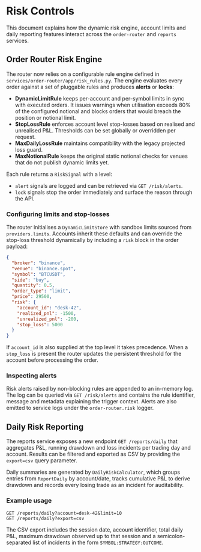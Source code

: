 # Risk Controls

This document explains how the dynamic risk engine, account limits and daily
reporting features interact across the `order-router` and `reports` services.

## Order Router Risk Engine

The router now relies on a configurable rule engine defined in
`services/order-router/app/risk_rules.py`. The engine evaluates every order
against a set of pluggable rules and produces **alerts** or **locks**:

- **DynamicLimitRule** keeps per-account and per-symbol limits in sync with
  executed orders. It issues warnings when utilisation exceeds 80% of the
  configured notional and blocks orders that would breach the position or
  notional limit.
- **StopLossRule** enforces account level stop-losses based on realised and
  unrealised P&L. Thresholds can be set globally or overridden per request.
- **MaxDailyLossRule** maintains compatibility with the legacy projected loss
  guard.
- **MaxNotionalRule** keeps the original static notional checks for venues
  that do not publish dynamic limits yet.

Each rule returns a `RiskSignal` with a level:

- `alert` signals are logged and can be retrieved via `GET /risk/alerts`.
- `lock` signals stop the order immediately and surface the reason through the
  API.

### Configuring limits and stop-losses

The router initialises a `DynamicLimitStore` with sandbox limits sourced from
`providers.limits`. Accounts inherit these defaults and can override the
stop-loss threshold dynamically by including a `risk` block in the order
payload:

```json
{
  "broker": "binance",
  "venue": "binance.spot",
  "symbol": "BTCUSDT",
  "side": "buy",
  "quantity": 0.5,
  "order_type": "limit",
  "price": 29500,
  "risk": {
    "account_id": "desk-42",
    "realized_pnl": -1500,
    "unrealized_pnl": -200,
    "stop_loss": 5000
  }
}
```

If `account_id` is also supplied at the top level it takes precedence. When a
`stop_loss` is present the router updates the persistent threshold for the
account before processing the order.

### Inspecting alerts

Risk alerts raised by non-blocking rules are appended to an in-memory log. The
log can be queried via `GET /risk/alerts` and contains the rule identifier,
message and metadata explaining the trigger context. Alerts are also emitted to
service logs under the `order-router.risk` logger.

## Daily Risk Reporting

The reports service exposes a new endpoint `GET /reports/daily` that aggregates
P&L, running drawdown and loss incidents per trading day and account. Results
can be filtered and exported as CSV by providing the `export=csv` query
parameter.

Daily summaries are generated by `DailyRiskCalculator`, which groups entries
from `ReportDaily` by account/date, tracks cumulative P&L to derive drawdown
and records every losing trade as an incident for auditability.

### Example usage

```
GET /reports/daily?account=desk-42&limit=10
GET /reports/daily?export=csv
```

The CSV export includes the session date, account identifier, total daily P&L,
maximum drawdown observed up to that session and a semicolon-separated list of
incidents in the form `SYMBOL:STRATEGY:OUTCOME`.
